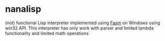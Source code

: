 # nanalisp
(not) functional Lisp interpreter implemented using [Fasm](https://flatassembler.net/) on Windows using win32 API.
This interpreter has only work with parser and limited lambda functionality and limited math operations

